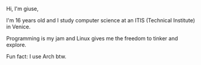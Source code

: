 Hi, I'm giuse,

I'm 16 years old and I study computer science at an ITIS (Technical Institute) in Venice.

Programming is my jam and Linux gives me the freedom to tinker and explore.

Fun fact: I use Arch btw.
